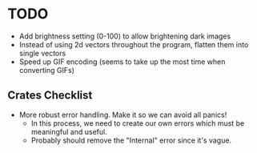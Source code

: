 # TODO

- Add brightness setting (0-100) to allow brightening dark images
- Instead of using 2d vectors throughout the program, flatten them into single vectors
- Speed up GIF encoding (seems to take up the most time when converting GIFs)

## Crates Checklist

- More robust error handling. Make it so we can avoid all panics!
    - In this process, we need to create our own errors which must be meaningful and useful.
    - Probably should remove the "Internal" error since it's vague.

